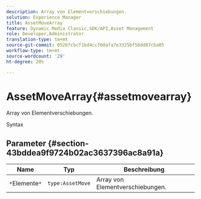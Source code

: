 ```yaml
---
description: Array von Elementverschiebungen.
solution: Experience Manager
title: AssetMoveArray
feature: Dynamic Media Classic,SDK/API,Asset Management
role: Developer,Administrator
translation-type: tm+mt
source-git-commit: 052bfcbcf1bd4ccf60afa7e3325bf58dd07cba85
workflow-type: tm+mt
source-wordcount: '29'
ht-degree: 20%

---
```



# AssetMoveArray{#assetmovearray}

Array von Elementverschiebungen.

Syntax

## Parameter {#section-43bddea9f9724b02ac3637396ac8a91a}

| Name | Typ | Beschreibung |
|---|---|---|
| `*`Elemente`*` | `type:AssetMove` | Array von Elementverschiebungen. |

